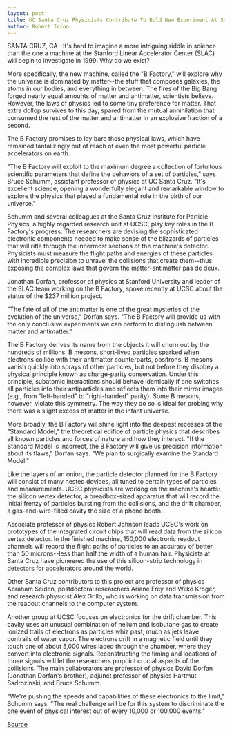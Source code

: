```yaml
---
layout: post
title: UC Santa Cruz Physicists Contribute To Bold New Experiment At Stanford Linear Accelerator Center
author: Robert Irion
---
```


SANTA CRUZ, CA--It's hard to imagine a more intriguing riddle in science  than the one a machine at the Stanford Linear Accelerator Center (SLAC)  will begin to investigate in 1999: Why do we exist?

More specifically, the new machine, called the "B Factory," will  explore why the universe is dominated by matter--the stuff that composes  galaxies, the atoms in our bodies, and everything in between. The fires of the  Big Bang forged nearly equal amounts of matter and antimatter, scientists  believe. However, the laws of physics led to some tiny preference for  matter. That extra dollop survives to this day, spared from the mutual  annihilation that consumed the rest of the matter and antimatter in an  explosive fraction of a second.

The B Factory promises to lay bare those physical laws, which have  remained tantalizingly out of reach of even the most powerful particle  accelerators on earth.

"The B Factory will exploit to the maximum degree a collection of  fortuitous scientific parameters that define the behaviors of a set of  particles," says Bruce Schumm, assistant professor of physics at UC Santa  Cruz. "It's excellent science, opening a wonderfully elegant and remarkable  window to explore the physics that played a fundamental role in the birth of  our universe."

Schumm and several colleagues at the Santa Cruz Institute for Particle  Physics, a highly regarded research unit at UCSC, play key roles in the B  Factory's progress. The researchers are devising the sophisticated  electronic components needed to make sense of the blizzards of particles  that will rifle through the innermost sections of the machine's detector.  Physicists must measure the flight paths and energies of these particles  with incredible precision to unravel the collisions that create them--thus  exposing the complex laws that govern the matter-antimatter pas de deux.

Jonathan Dorfan, professor of physics at Stanford University and  leader of the SLAC team working on the B Factory, spoke recently at UCSC  about the status of the $237 million project.

"The fate of all of the antimatter is one of the great mysteries of the  evolution of the universe," Dorfan says. "The B Factory will provide us with  the only conclusive experiments we can perform to distinguish between  matter and antimatter."

The B Factory derives its name from the objects it will churn out by  the hundreds of millions: B mesons, short-lived particles sparked when  electrons collide with their antimatter counterparts, positrons. B mesons  vanish quickly into sprays of other particles, but not before they disobey a  physical principle known as charge-parity conservation. Under this principle,  subatomic interactions should behave identically if one switches all  particles into their antiparticles and reflects them into their mirror images  (e.g., from "left-handed" to "right-handed" parity). Some B mesons, however,  violate this symmetry. The way they do so is ideal for probing why there  was a slight excess of matter in the infant universe.

More broadly, the B Factory will shine light into the deepest recesses  of the "Standard Model," the theoretical edifice of particle physics that  describes all known particles and forces of nature and how they interact. "If  the Standard Model is incorrect, the B Factory will give us precision  information about its flaws," Dorfan says. "We plan to surgically examine  the Standard Model."

Like the layers of an onion, the particle detector planned for the B  Factory will consist of many nested devices, all tuned to certain types of  particles and measurements. UCSC physicists are working on the machine's  hearts: the silicon vertex detector, a breadbox-sized apparatus that will  record the initial frenzy of particles bursting from the collisions, and the  drift chamber, a gas-and-wire-filled cavity the size of a phone booth.

Associate professor of physics Robert Johnson leads UCSC's work on  prototypes of the integrated circuit chips that will read data from the  silicon vertex detector. In the finished machine, 150,000 electronic readout  channels will record the flight paths of particles to an accuracy of better  than 50 microns--less than half the width of a human hair. Physicists at  Santa Cruz have pioneered the use of this silicon-strip technology in  detectors for accelerators around the world.

Other Santa Cruz contributors to this project are professor of physics  Abraham Seiden, postdoctoral researchers Ariane Frey and Wilko Kröger, and  research physicist Alex Grillo, who is working on data transmission from  the readout channels to the computer system.

Another group at UCSC focuses on electronics for the drift chamber.  This cavity uses an unusual combination of helium and isobutane gas to  create ionized trails of electrons as particles whiz past, much as jets leave  contrails of water vapor. The electrons drift in a magnetic field until they  touch one of about 5,000 wires laced through the chamber, where they  convert into electronic signals. Reconstructing the timing and locations of  those signals will let the researchers pinpoint crucial aspects of the  collisions. The main collaborators are professor of physics David Dorfan  (Jonathan Dorfan's brother), adjunct professor of physics Hartmut  Sadrozinski, and Bruce Schumm.

"We're pushing the speeds and capabilities of these electronics to the  limit," Schumm says. "The real challenge will be for this system to  discriminate the one event of physical interest out of every 10,000 or  100,000 events."

[Source](http://www1.ucsc.edu/news_events/press_releases/archive/96-97/11-96/111496-UCSC_physicists_con.html "Permalink to 111496-UCSC_physicists_con")
